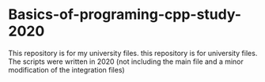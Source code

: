 # Basics-of-programing-cpp-study-2020
This repository is for my university files. this repository is for university files. The scripts were written in 2020 (not including the main file and a minor modification of the integration files)
